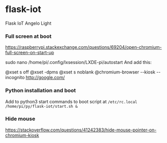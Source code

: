 # flask-iot
Flask IoT Angelo Light



### Full screen at boot
https://raspberrypi.stackexchange.com/questions/69204/open-chromium-full-screen-on-start-up

sudo nano /home/pi/.config/lxsession/LXDE-pi/autostart
And add this:

@xset s off
@xset -dpms
@xset s noblank
@chromium-browser --kiosk --incognito http://google.com/  


### Python installation and boot
Add to python3 start commands to boot script at 
`/etc/rc.local`
`/home/pi/py/flask-iot/start.sh &`

### Hide mouse
https://stackoverflow.com/questions/41242383/hide-mouse-pointer-on-chromium-kiosk

